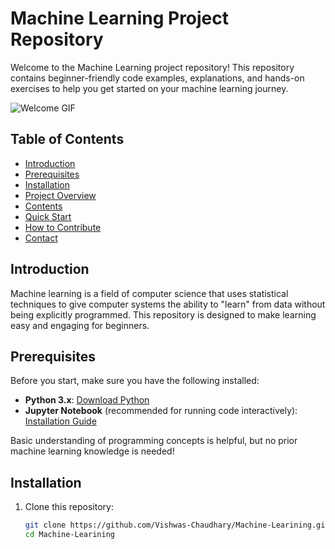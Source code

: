 # Machine Learning Project Repository

Welcome to the Machine Learning project repository! This repository contains beginner-friendly code examples, explanations, and hands-on exercises to help you get started on your machine learning journey.

![Welcome GIF](https://media3.giphy.com/media/v1.Y2lkPTc5MGI3NjExeHZvbTR4OXYzejQwNDZnNGU0N3M1M2xyZ2RyNW5hd3h1ZzNiMXdlbSZlcD12MV9pbnRlcm5hbF9naWZfYnlfaWQmY3Q9Zw/URpHvLF4KFfmFKM3CA/giphy.webp) <!-- Replace with actual file path -->

## Table of Contents

- [Introduction](#introduction)
- [Prerequisites](#prerequisites)
- [Installation](#installation)
- [Project Overview](#project-overview)
- [Contents](#contents)
- [Quick Start](#quick-start)
- [How to Contribute](#how-to-contribute)
- [Contact](#contact)

## Introduction

Machine learning is a field of computer science that uses statistical techniques to give computer systems the ability to "learn" from data without being explicitly programmed. This repository is designed to make learning easy and engaging for beginners.

## Prerequisites

Before you start, make sure you have the following installed:

- **Python 3.x**: [Download Python](https://www.python.org/downloads/)
- **Jupyter Notebook** (recommended for running code interactively): [Installation Guide](https://jupyter.org/install)

Basic understanding of programming concepts is helpful, but no prior machine learning knowledge is needed!

## Installation

1. Clone this repository:
   ```bash
   git clone https://github.com/Vishwas-Chaudhary/Machine-Learining.git
   cd Machine-Learining
